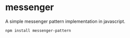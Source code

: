 # messenger
A simple messenger pattern implementation in javascript.

```npm install messenger-pattern```
